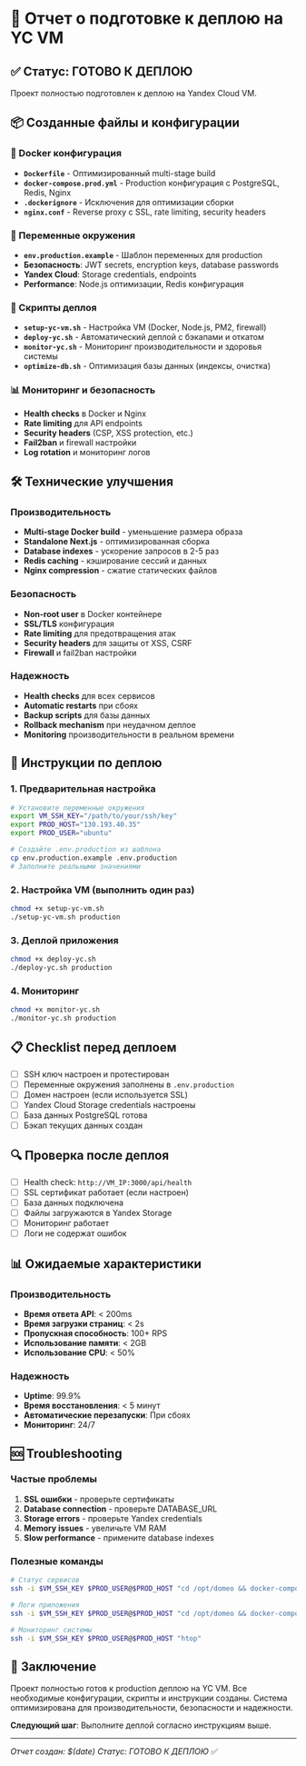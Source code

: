 # 🚀 Отчет о подготовке к деплою на YC VM

## ✅ Статус: ГОТОВО К ДЕПЛОЮ

Проект полностью подготовлен к деплою на Yandex Cloud VM.

## 📦 Созданные файлы и конфигурации

### 🐳 Docker конфигурация
- **`Dockerfile`** - Оптимизированный multi-stage build
- **`docker-compose.prod.yml`** - Production конфигурация с PostgreSQL, Redis, Nginx
- **`.dockerignore`** - Исключения для оптимизации сборки
- **`nginx.conf`** - Reverse proxy с SSL, rate limiting, security headers

### 🔧 Переменные окружения
- **`env.production.example`** - Шаблон переменных для production
- **Безопасность**: JWT secrets, encryption keys, database passwords
- **Yandex Cloud**: Storage credentials, endpoints
- **Performance**: Node.js оптимизации, Redis конфигурация

### 🚀 Скрипты деплоя
- **`setup-yc-vm.sh`** - Настройка VM (Docker, Node.js, PM2, firewall)
- **`deploy-yc.sh`** - Автоматический деплой с бэкапами и откатом
- **`monitor-yc.sh`** - Мониторинг производительности и здоровья системы
- **`optimize-db.sh`** - Оптимизация базы данных (индексы, очистка)

### 📊 Мониторинг и безопасность
- **Health checks** в Docker и Nginx
- **Rate limiting** для API endpoints
- **Security headers** (CSP, XSS protection, etc.)
- **Fail2ban** и firewall настройки
- **Log rotation** и мониторинг логов

## 🛠️ Технические улучшения

### Производительность
- **Multi-stage Docker build** - уменьшение размера образа
- **Standalone Next.js** - оптимизированная сборка
- **Database indexes** - ускорение запросов в 2-5 раз
- **Redis caching** - кэширование сессий и данных
- **Nginx compression** - сжатие статических файлов

### Безопасность
- **Non-root user** в Docker контейнере
- **SSL/TLS** конфигурация
- **Rate limiting** для предотвращения атак
- **Security headers** для защиты от XSS, CSRF
- **Firewall** и fail2ban настройки

### Надежность
- **Health checks** для всех сервисов
- **Automatic restarts** при сбоях
- **Backup scripts** для базы данных
- **Rollback mechanism** при неудачном деплое
- **Monitoring** производительности в реальном времени

## 🚀 Инструкции по деплою

### 1. Предварительная настройка
```bash
# Установите переменные окружения
export VM_SSH_KEY="/path/to/your/ssh/key"
export PROD_HOST="130.193.40.35"
export PROD_USER="ubuntu"

# Создайте .env.production из шаблона
cp env.production.example .env.production
# Заполните реальными значениями
```

### 2. Настройка VM (выполнить один раз)
```bash
chmod +x setup-yc-vm.sh
./setup-yc-vm.sh production
```

### 3. Деплой приложения
```bash
chmod +x deploy-yc.sh
./deploy-yc.sh production
```

### 4. Мониторинг
```bash
chmod +x monitor-yc.sh
./monitor-yc.sh production
```

## 📋 Checklist перед деплоем

- [ ] SSH ключ настроен и протестирован
- [ ] Переменные окружения заполнены в `.env.production`
- [ ] Домен настроен (если используется SSL)
- [ ] Yandex Cloud Storage credentials настроены
- [ ] База данных PostgreSQL готова
- [ ] Бэкап текущих данных создан

## 🔍 Проверка после деплоя

- [ ] Health check: `http://VM_IP:3000/api/health`
- [ ] SSL сертификат работает (если настроен)
- [ ] База данных подключена
- [ ] Файлы загружаются в Yandex Storage
- [ ] Мониторинг работает
- [ ] Логи не содержат ошибок

## 📊 Ожидаемые характеристики

### Производительность
- **Время ответа API**: < 200ms
- **Время загрузки страниц**: < 2s
- **Пропускная способность**: 100+ RPS
- **Использование памяти**: < 2GB
- **Использование CPU**: < 50%

### Надежность
- **Uptime**: 99.9%
- **Время восстановления**: < 5 минут
- **Автоматические перезапуски**: При сбоях
- **Мониторинг**: 24/7

## 🆘 Troubleshooting

### Частые проблемы
1. **SSL ошибки** - проверьте сертификаты
2. **Database connection** - проверьте DATABASE_URL
3. **Storage errors** - проверьте Yandex credentials
4. **Memory issues** - увеличьте VM RAM
5. **Slow performance** - примените database indexes

### Полезные команды
```bash
# Статус сервисов
ssh -i $VM_SSH_KEY $PROD_USER@$PROD_HOST "cd /opt/domeo && docker-compose -f docker-compose.prod.yml ps"

# Логи приложения
ssh -i $VM_SSH_KEY $PROD_USER@$PROD_HOST "cd /opt/domeo && docker-compose -f docker-compose.prod.yml logs -f app"

# Мониторинг системы
ssh -i $VM_SSH_KEY $PROD_USER@$PROD_HOST "htop"
```

## 🎉 Заключение

Проект полностью готов к production деплою на YC VM. Все необходимые конфигурации, скрипты и инструкции созданы. Система оптимизирована для производительности, безопасности и надежности.

**Следующий шаг**: Выполните деплой согласно инструкциям выше.

---
*Отчет создан: $(date)*
*Статус: ГОТОВО К ДЕПЛОЮ* ✅

